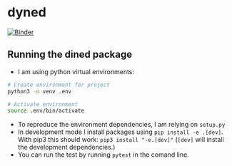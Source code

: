 # dyned

[![Binder](https://mybinder.org/badge_logo.svg)](https://mybinder.org/v2/gh/dined-io/dyned/HEAD)

## Running the dined package
- I am using python virtual environments:
```sh
# Create environment for project
python3 -m venv .env

# Activate environment
source .env/bin/activate
```
- To reproduce the environment dependencies, I am relying on `setup.py`
- In development mode I install packages using `pip install -e .[dev]`. With pip3 this should work: `pip3 install "-e.[dev]"`
(`[dev]` will install the development dependencies.)
- You can run the test by running `pytest` in the comand line.

